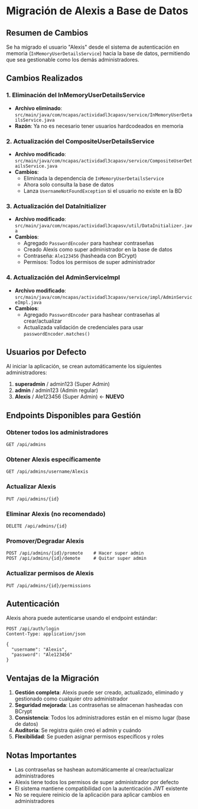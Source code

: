 # Migración de Alexis a Base de Datos

## Resumen de Cambios

Se ha migrado el usuario "Alexis" desde el sistema de autenticación en memoria (`InMemoryUserDetailsService`) hacia la base de datos, permitiendo que sea gestionable como los demás administradores.

## Cambios Realizados

### 1. Eliminación del InMemoryUserDetailsService
- **Archivo eliminado**: `src/main/java/com/ncapas/actividadl3capasv/service/InMemoryUserDetailsService.java`
- **Razón**: Ya no es necesario tener usuarios hardcodeados en memoria

### 2. Actualización del CompositeUserDetailsService
- **Archivo modificado**: `src/main/java/com/ncapas/actividadl3capasv/service/CompositeUserDetailsService.java`
- **Cambios**:
  - Eliminada la dependencia de `InMemoryUserDetailsService`
  - Ahora solo consulta la base de datos
  - Lanza `UsernameNotFoundException` si el usuario no existe en la BD

### 3. Actualización del DataInitializer
- **Archivo modificado**: `src/main/java/com/ncapas/actividadl3capasv/util/DataInitializer.java`
- **Cambios**:
  - Agregado `PasswordEncoder` para hashear contraseñas
  - Creado Alexis como super administrador en la base de datos
  - Contraseña: `Ale123456` (hasheada con BCrypt)
  - Permisos: Todos los permisos de super administrador

### 4. Actualización del AdminServiceImpl
- **Archivo modificado**: `src/main/java/com/ncapas/actividadl3capasv/service/impl/AdminServiceImpl.java`
- **Cambios**:
  - Agregado `PasswordEncoder` para hashear contraseñas al crear/actualizar
  - Actualizada validación de credenciales para usar `passwordEncoder.matches()`

## Usuarios por Defecto

Al iniciar la aplicación, se crean automáticamente los siguientes administradores:

1. **superadmin** / admin123 (Super Admin)
2. **admin** / admin123 (Admin regular)
3. **Alexis** / Ale123456 (Super Admin) ← **NUEVO**

## Endpoints Disponibles para Gestión

### Obtener todos los administradores
```
GET /api/admins
```

### Obtener Alexis específicamente
```
GET /api/admins/username/Alexis
```

### Actualizar Alexis
```
PUT /api/admins/{id}
```

### Eliminar Alexis (no recomendado)
```
DELETE /api/admins/{id}
```

### Promover/Degradar Alexis
```
POST /api/admins/{id}/promote    # Hacer super admin
POST /api/admins/{id}/demote     # Quitar super admin
```

### Actualizar permisos de Alexis
```
PUT /api/admins/{id}/permissions
```

## Autenticación

Alexis ahora puede autenticarse usando el endpoint estándar:

```
POST /api/auth/login
Content-Type: application/json

{
  "username": "Alexis",
  "password": "Ale123456"
}
```

## Ventajas de la Migración

1. **Gestión completa**: Alexis puede ser creado, actualizado, eliminado y gestionado como cualquier otro administrador
2. **Seguridad mejorada**: Las contraseñas se almacenan hasheadas con BCrypt
3. **Consistencia**: Todos los administradores están en el mismo lugar (base de datos)
4. **Auditoría**: Se registra quién creó el admin y cuándo
5. **Flexibilidad**: Se pueden asignar permisos específicos y roles

## Notas Importantes

- Las contraseñas se hashean automáticamente al crear/actualizar administradores
- Alexis tiene todos los permisos de super administrador por defecto
- El sistema mantiene compatibilidad con la autenticación JWT existente
- No se requiere reinicio de la aplicación para aplicar cambios en administradores 